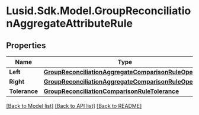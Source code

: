 # Lusid.Sdk.Model.GroupReconciliationAggregateAttributeRule

## Properties

Name | Type | Description | Notes
------------ | ------------- | ------------- | -------------
**Left** | [**GroupReconciliationAggregateComparisonRuleOperand**](GroupReconciliationAggregateComparisonRuleOperand.md) |  | 
**Right** | [**GroupReconciliationAggregateComparisonRuleOperand**](GroupReconciliationAggregateComparisonRuleOperand.md) |  | 
**Tolerance** | [**GroupReconciliationComparisonRuleTolerance**](GroupReconciliationComparisonRuleTolerance.md) |  | 

[[Back to Model list]](../README.md#documentation-for-models) [[Back to API list]](../README.md#documentation-for-api-endpoints) [[Back to README]](../README.md)

